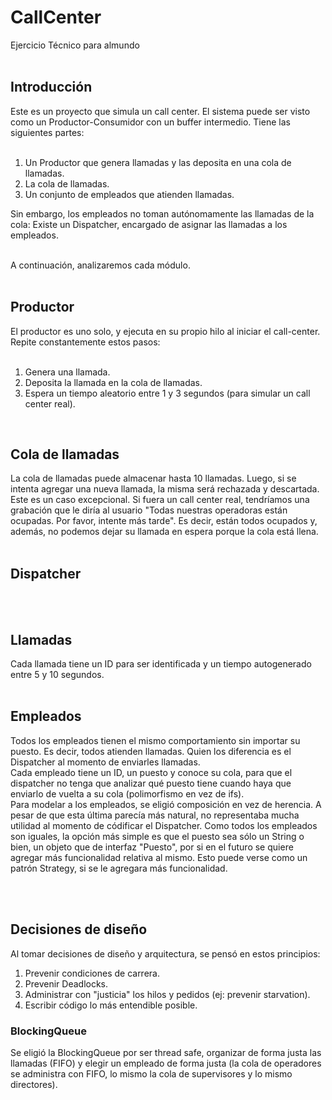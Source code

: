 # CallCenter
Ejercicio Técnico para almundo
<br/><br/>

## Introducción

Este es un proyecto que simula un call center. El sistema puede ser visto como un Productor-Consumidor con un buffer intermedio. Tiene las siguientes partes:
<br/><br/>

1) Un Productor que genera llamadas y las deposita en una cola de llamadas.
2) La cola de llamadas.
3) Un conjunto de empleados que atienden llamadas.


Sin embargo, los empleados no toman autónomamente las llamadas de la cola: Existe un Dispatcher, encargado de asignar las llamadas a los empleados.
<br/><br/>

A continuación, analizaremos cada módulo.
<br/><br/>

## Productor

El productor es uno solo, y ejecuta en su propio hilo al iniciar el call-center. Repite constantemente estos pasos:
<br/><br/>

1) Genera una llamada.
2) Deposita la llamada en la cola de llamadas.
3) Espera un tiempo aleatorio entre 1 y 3 segundos (para simular un call center real).
<br/>

## Cola de llamadas

La cola de llamadas puede almacenar hasta 10 llamadas. Luego, si se intenta agregar una nueva llamada, la misma será rechazada y descartada. Este es un caso excepcional. Si fuera un call center real, tendríamos una grabación que le diría al usuario "Todas nuestras operadoras están ocupadas. Por favor, intente más tarde". Es decir, están todos ocupados y, además, no podemos dejar su llamada en espera porque la cola está llena.
<br/><br/>

## Dispatcher


<br/><br/>

## Llamadas

Cada llamada tiene un ID para ser identificada y un tiempo autogenerado entre 5 y 10 segundos.
<br/><br/>

## Empleados

Todos los empleados tienen el mismo comportamiento sin importar su puesto. Es decir, todos atienden llamadas. Quien los diferencia es el Dispatcher al momento de enviarles llamadas.<br/>
Cada empleado tiene un ID, un puesto y conoce su cola, para que el dispatcher no tenga que analizar qué puesto tiene cuando haya que enviarlo de vuelta a su cola (polimorfismo en vez de ifs).<br/>
Para modelar a los empleados, se eligió composición en vez de herencia. A pesar de que esta última parecía más natural, no representaba mucha utilidad al momento de códificar el Dispatcher. Como todos los empleados son iguales, la opción más simple es que el puesto sea sólo un String o bien, un objeto que de interfaz "Puesto", por si en el futuro se quiere agregar más funcionalidad relativa al mismo. Esto puede verse como un patrón Strategy, si se le agregara más funcionalidad.

<br/><br/>
## Decisiones de diseño

Al tomar decisiones de diseño y arquitectura, se pensó en estos principios:
1) Prevenir condiciones de carrera.
2) Prevenir Deadlocks. 
3) Administrar con "justicia" los hilos y pedidos (ej: prevenir starvation).
4) Escribir código lo más entendible posible.

### BlockingQueue

Se eligió la BlockingQueue por ser thread safe, organizar de forma justa las llamadas (FIFO) y elegir un empleado de forma justa (la cola de operadores se administra con FIFO, lo mismo la cola de supervisores y lo mismo directores).
